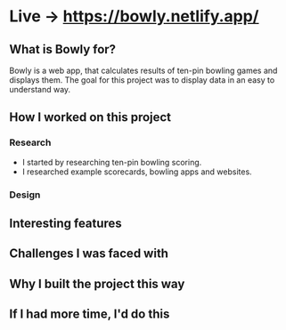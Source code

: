 # Live &#8594; https://bowly.netlify.app/

## What is Bowly for? 
Bowly is a web app, that calculates results of ten-pin bowling games and displays them.
The goal for this project was to display data in an easy to understand way.

## How I worked on this project

### Research
  - I started by researching ten-pin bowling scoring.
  - I researched example scorecards, bowling apps and websites.
### Design  



    
## Interesting features

    
## Challenges I was faced with



## Why I built the project this way


## If I had more time, I'd do this
